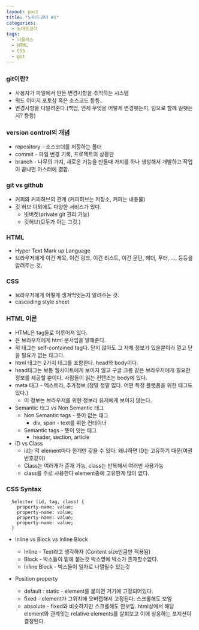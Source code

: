```yaml
---
layout: post
title: "노마드코더 #1"
categories:
  - 노마드코더
tags:
  - 니꼴라스
  - HTML
  - CSS
  - git
---
```


### git이란?
  * 사용자가 파일에서 만든 변경사항을 추적하는 시스템
  * 워드 이미지 포토샴 혹은 소스코드 등등..
  * 변경사항을 다알려준다.(백업, 언제 무엇을 어떻게 변경햇는지, 팀으로 함께 일햇는지? 등등)

### version control의 개념
  * repository - 소스코더를 저장하는 폴더
  * commit - 파일 변경 기록, 프로젝트의 상황판
  * branch - 나무의 가지, 새로운 기능을 만들때 가지를 하나 생성해서 개발하고 작업이 끝나면 마스터에 결합.

### git vs github
  * 커피와 커피허브의 관계 (커피허브는 저장소, 커피는 내용물)
  * 깃 허브 이외에도 다양한 서비스가 있다.
    * 빗버켓(private git 관리 가능)
    * 깃허브(모두가 아는 그것.)

### HTML
  * Hyper Text Mark up Language
  * 브라우저에게 이건 제목, 이건 링크, 이건 리스트, 이건 문단, 헤더, 푸터, ..., 등등을 알려주는 것.

### CSS
  * 브라우저에게 어떻게 생겨먹엇는지 알려주는 것.
  * cascading style sheet

### HTML 이론
  * HTML은 tag들로 이루어져 있다.
  * <!DOCTYPE html>은 브라우저에게 html 문서임을 말해준다.
  * 위 태그는 self-contained tag다. 닫지 않아도 그 자체 정보가 있을뿐이라 열고 닫을 필요가 없는 태그다.
  * html 태그는 2가지 태그를 포함한다. head와 body이다.
  * head태그는 보통 웹사이트에게 보이지 않고 구글 크롬 같은 브라우저에게 필요한 정보를 제공할 뿐이다. 사람들이 읽는 컨탠츠는 body에 있다.
  * meta 태그 - 엑스트라, 추가정보 (정말 정말 많다. 어떤 특정 플랫폼을 위한 태그도 있다.)
    * 이 정보는 브라우저를 위한 정보라 유저에게 보이지 않는다.
  * Semantic 태그 vs Non Semantic 태그
    * Non Semantic tags - 뜻이 없는 태그
      * div, span - text를 위한 컨테이너
    * Semantic tags - 뜻이 잇는 태그
      * header, section, article
  * ID vs Class
    * id는 각 element마다 한개만 갖을 수 있다. 왜냐하면 ID는 고유하기 때문(여권번호같이)
    * Class는 여러개가 존재 가능, class는 반복해서 여러번 사용가능
    * class를 주로 사용한다 element중에 고유한게 많이 없다.

### CSS Syntax
  ```
    Selector (id, tag, class) {
      property-name: value;
      property-name: value;
      property-name: value;
      property-name: value;
    }
  ```

  * Inline vs Block vs Inline Block
    * Inline - Text라고 생각하자 (Content size만큼만 적용됨)
    * Block - 박스들이 밑에 붙는것 박스옆에 박스가 존재할수없다.
    * Inline Block - 박스들이 일자로 나열될수 있는것

  * Position property
    * default : static - element를 붙이면 거기에 고정되어있다.
    * fixed - element가 그위치에 오버랩해서 고정된다. 스크롤해도 보임
    * absolute - fixed와 비슷하지만 스크롤해도 안보임. html상에서 해당 element와 관계잇는 relative elements를 살펴보고 이에 상응하는 포지션이 결정된다. 
